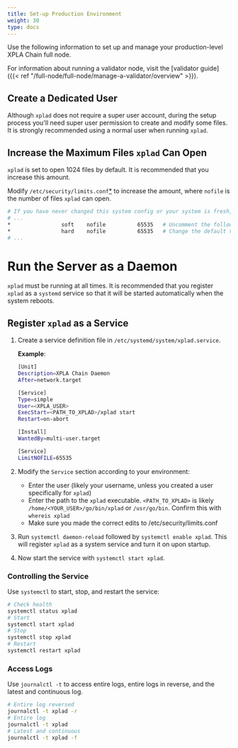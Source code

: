 ```yaml
---
title: Set-up Production Environment
weight: 30
type: docs
---
```


Use the following information to set up and manage your production-level XPLA Chain full node.

For information about running a validator node, visit the [validator guide]({{< ref "/full-node/full-node/manage-a-validator/overview" >}}).

## Create a Dedicated User

Although `xplad` does not require a super user account, during the setup process you'll need super user permission to create and modify some files. It is strongly recommended using a normal user when running `xplad`.

## Increase the Maximum Files `xplad` Can Open

`xplad` is set to open 1024 files by default. It is recommended that you increase this amount.

Modify `/etc/security/limits.conf`[\*](https://linux.die.net/man/5/limits.conf) to increase the amount, where `nofile` is the number of files `xplad` can open.

```bash
# If you have never changed this system config or your system is fresh, most of this file will be commented
# ...
*                soft    nofile          65535   # Uncomment the following two lines at the bottom
*                hard    nofile          65535   # Change the default values to ~65535
# ...
```

# Run the Server as a Daemon

`xplad` must be running at all times. It is recommended that you register `xplad` as a `systemd` service so that it will be started automatically when the system reboots.

## Register `xplad` as a Service

1. Create a service definition file in `/etc/systemd/system/xplad.service`.

   **Example**:

   ```bash
   [Unit]
   Description=XPLA Chain Daemon
   After=network.target

   [Service]
   Type=simple
   User=<XPLA_USER>
   ExecStart=<PATH_TO_XPLAD>/xplad start
   Restart=on-abort

   [Install]
   WantedBy=multi-user.target

   [Service]
   LimitNOFILE=65535
   ```

2. Modify the `Service` section according to your environment:

   - Enter the user (likely your username, unless you created a user specifically for `xplad`)
   - Enter the path to the `xplad` executable. `<PATH_TO_XPLAD>` is likely `/home/<YOUR_USER>/go/bin/xplad` or `/usr/go/bin`. Confirm this with `whereis xplad`
   - Make sure you made the correct edits to /etc/security/limits.conf

3. Run `systemctl daemon-reload` followed by `systemctl enable xplad`. This will register `xplad` as a system service and turn it on upon startup.

4. Now start the service with `systemctl start xplad`.

### Controlling the Service

Use `systemctl` to start, stop, and restart the service:

```bash
# Check health
systemctl status xplad
# Start
systemctl start xplad
# Stop
systemctl stop xplad
# Restart
systemctl restart xplad
```

### Access Logs

Use `journalctl -t` to access entire logs, entire logs in reverse, and the latest and continuous log.

```bash
# Entire log reversed
journalctl -t xplad -r
# Entire log
journalctl -t xplad
# Latest and continuous
journalctl -t xplad -f
```
